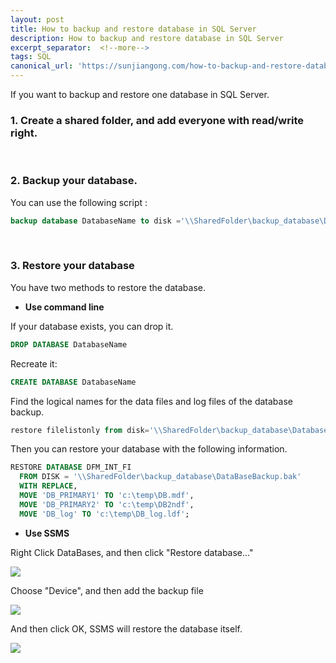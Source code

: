 ```yaml
---
layout: post
title: How to backup and restore database in SQL Server
description: How to backup and restore database in SQL Server
excerpt_separator:  <!--more-->
tags: SQL
canonical_url: 'https://sunjiangong.com/how-to-backup-and-restore-database-in-sql-server/'
---
```



If you want to backup and restore one database in SQL Server.


### 1. Create a shared folder, and add everyone with read/write right.

<br/>

### 2. Backup your database.

You can use the following script :

```sql
backup database DatabaseName to disk ='\\SharedFolder\backup_database\DatabaseBackup.bak' with INIT, stats=10
```

<br/>

<!--more-->

### 3. Restore your database

You have two methods to restore the database.

- **Use command line**

If your database exists, you can drop it.

```sql
DROP DATABASE DatabaseName
```

Recreate it:

```sql
CREATE DATABASE DatabaseName
```

Find the logical names for the data files and log files of the database backup.

```sql
restore filelistonly from disk='\\SharedFolder\backup_database\DatabaseBackup.bak'
```

Then you can restore your database with the following information.
 
```sql
RESTORE DATABASE DFM_INT_FI
  FROM DISK = '\\SharedFolder\backup_database\DataBaseBackup.bak'
  WITH REPLACE,
  MOVE 'DB_PRIMARY1' TO 'c:\temp\DB.mdf',
  MOVE 'DB_PRIMARY2' TO 'c:\temp\DB2ndf',
  MOVE 'DB_log' TO 'c:\temp\DB_log.ldf';
```

 
- **Use SSMS**

Right Click DataBases, and then click "Restore database..."

![](./../../../assets/images/BackupAndRestoreSqlServer/01_restore.png)


Choose "Device", and then add the backup file

![](./../../../assets/images/BackupAndRestoreSqlServer/02_restore_devise.png)
 

And then click OK, SSMS will restore the database itself.

 
![](./../../../assets/images/BackupAndRestoreSqlServer/03_restore.png)


 